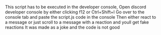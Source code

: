 This script has to be executed in the developer console, Open discord developer console by either clicking f12 or Ctrl+Shift+I
Go over to the console tab and paste the script.js code in the console
Then either react to a message or just scroll to a message with a reaction and youll get fake reactions
It was made as a joke and the code is not good
